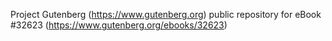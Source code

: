 Project Gutenberg (https://www.gutenberg.org) public repository for eBook #32623 (https://www.gutenberg.org/ebooks/32623)
